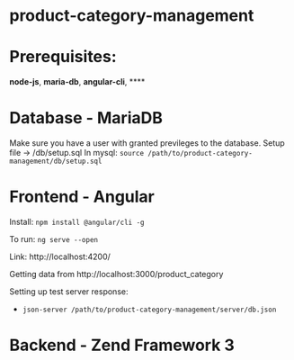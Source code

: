 # product-category-management


# Prerequisites:
  
   **node-js**, **maria-db**, **angular-cli**, ****

# Database - MariaDB
  Make sure you have a user with granted previleges to the database.
  Setup file -> /db/setup.sql
  In mysql: `source /path/to/product-category-management/db/setup.sql` 

# Frontend - Angular
  Install: `npm install @angular/cli -g`
  
  To run: `ng serve --open` 
  
  Link: http://localhost:4200/
  
  
  Getting data from http://localhost:3000/product_category

  Setting up test server response:
   - `json-server /path/to/product-category-management/server/db.json`
    
    
 # Backend - Zend Framework 3
 
  
 
